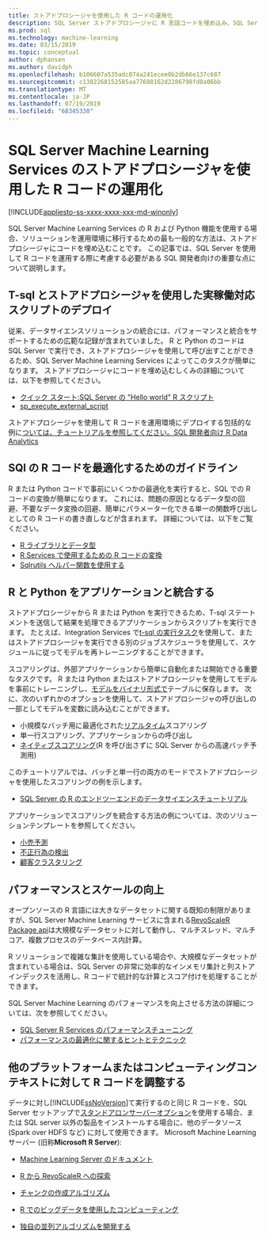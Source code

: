```yaml
---
title: ストアドプロシージャを使用した R コードの運用化
description: SQL Server ストアドプロシージャに R 言語コードを埋め込み、SQL Server データベースにアクセスできる任意のクライアントアプリケーションで使用できるようにします。
ms.prod: sql
ms.technology: machine-learning
ms.date: 03/15/2019
ms.topic: conceptual
author: dphansen
ms.author: davidph
ms.openlocfilehash: b106607a535adc074a241ecee0b2db66e137c687
ms.sourcegitcommit: c1382268152585aa77688162d2286798fd8a06bb
ms.translationtype: MT
ms.contentlocale: ja-JP
ms.lasthandoff: 07/19/2019
ms.locfileid: "68345330"
---
```

# <a name="operationalize-r-code-using-stored-procedures-in-sql-server-machine-learning-services"></a>SQL Server Machine Learning Services のストアドプロシージャを使用した R コードの運用化
[!INCLUDE[appliesto-ss-xxxx-xxxx-xxx-md-winonly](../../includes/appliesto-ss-xxxx-xxxx-xxx-md-winonly.md)]

SQL Server Machine Learning Services の R および Python 機能を使用する場合、ソリューションを運用環境に移行するための最も一般的な方法は、ストアドプロシージャにコードを埋め込むことです。 この記事では、SQL Server を使用して R コードを運用する際に考慮する必要がある SQL 開発者向けの重要な点について説明します。

## <a name="deploy-production-ready-script-using-t-sql-and-stored-procedures"></a>T-sql とストアドプロシージャを使用した実稼働対応スクリプトのデプロイ

従来、データサイエンスソリューションの統合には、パフォーマンスと統合をサポートするための広範な記録が含まれていました。 R と Python のコードは SQL Server で実行でき、ストアドプロシージャを使用して呼び出すことができるため、SQL Server Machine Learning Services によってこのタスクが簡単になります。 ストアドプロシージャにコードを埋め込むしくみの詳細については、以下を参照してください。

+ [クイック スタート:SQL Server の "Hello world" R スクリプト](../../advanced-analytics/tutorials//quickstart-r-run-using-tsql.md)
+ [sp_execute_external_script](../../relational-databases/system-stored-procedures/sp-execute-external-script-transact-sql.md)

ストアドプロシージャを使用して R コードを運用環境にデプロイする包括的な例に[ついては、チュートリアルを参照してください。SQL 開発者向け R Data Analytics](../../advanced-analytics/tutorials/sqldev-in-database-r-for-sql-developers.md)

## <a name="guidelines-for-optimizing-r-code-for-sql"></a>SQl の R コードを最適化するためのガイドライン

R または Python コードで事前にいくつかの最適化を実行すると、SQL での R コードの変換が簡単になります。 これには、問題の原因となるデータ型の回避、不要なデータ変換の回避、簡単にパラメーター化できる単一の関数呼び出しとしての R コードの書き直しなどが含まれます。 詳細については、以下をご覧ください。

+ [R ライブラリとデータ型](r-libraries-and-data-types.md)
+ [R Services で使用するための R コードの変換](converting-r-code-for-use-in-sql-server.md)
+ [Sqlrutils ヘルパー関数を使用する](ref-r-sqlrutils.md)

## <a name="integrate-r-and-python-with-applications"></a>R と Python をアプリケーションと統合する

ストアドプロシージャから R または Python を実行できるため、T-sql ステートメントを送信して結果を処理できるアプリケーションからスクリプトを実行できます。 たとえば、Integration Services で[t-sql の実行タスク](https://docs.microsoft.com/sql/integration-services/control-flow/execute-t-sql-statement-task)を使用して、またはストアドプロシージャを実行できる別のジョブスケジューラを使用して、スケジュールに従ってモデルを再トレーニングすることができます。

スコアリングは、外部アプリケーションから簡単に自動化または開始できる重要なタスクです。 R または Python またはストアドプロシージャを使用してモデルを事前にトレーニングし、[モデルをバイナリ形式で](../tutorials/walkthrough-build-and-save-the-model.md)テーブルに保存します。 次に、次のいずれかのオプションを使用して、ストアドプロシージャの呼び出しの一部としてモデルを変数に読み込むことができます。

+ 小規模なバッチ用に最適化された[リアルタイム](../real-time-scoring.md)スコアリング
+ 単一行スコアリング、アプリケーションからの呼び出し
+ [ネイティブスコアリング](../sql-native-scoring.md)(R を呼び出さずに SQL Server からの高速バッチ予測用)

このチュートリアルでは、バッチと単一行の両方のモードでストアドプロシージャを使用したスコアリングの例を示します。

+ [SQL Server の R のエンドツーエンドのデータサイエンスチュートリアル](../tutorials/walkthrough-data-science-end-to-end-walkthrough.md)

アプリケーションでスコアリングを統合する方法の例については、次のソリューションテンプレートを参照してください。

+ [小売予測](https://github.com/Microsoft/SQL-Server-R-Services-Samples/blob/master/RetailForecasting/Introduction.md)
+ [不正行為の検出](https://github.com/Microsoft/r-server-fraud-detection)
+ [顧客クラスタリング](https://github.com/Microsoft/sql-server-samples/tree/master/samples/features/r-services/getting-started/customer-clustering)

## <a name="boost-performance-and-scale"></a>パフォーマンスとスケールの向上

オープンソースの R 言語には大きなデータセットに関する既知の制限がありますが、SQL Server Machine Learning サービスに含まれる[RevoScaleR Package api](ref-r-revoscaler.md)は大規模なデータセットに対して動作し、マルチスレッド、マルチコア、複数プロセスのデータベース内計算。

R ソリューションで複雑な集計を使用している場合や、大規模なデータセットが含まれている場合は、SQL Server の非常に効率的なインメモリ集計と列ストアインデックスを活用し、R コードで統計的な計算とスコア付けを処理することができます。

SQL Server Machine Learning のパフォーマンスを向上させる方法の詳細については、次を参照してください。

+ [SQL Server R Services のパフォーマンスチューニング](../../advanced-analytics/r/sql-server-r-services-performance-tuning.md)
+ [パフォーマンスの最適化に関するヒントとテクニック](https://gallery.cortanaintelligence.com/Tutorial/SQL-Server-Optimization-Tips-and-Tricks-for-Analytics-Services)

## <a name="adapt-r-code-for-other-platforms-or-compute-contexts"></a>他のプラットフォームまたはコンピューティングコンテキストに対して R コードを調整する

データに対し[!INCLUDE[ssNoVersion](../../includes/ssnoversion-md.md)]て実行するのと同じ R コードを、SQL Server セットアップで[スタンドアロンサーバーオプション](../install/sql-machine-learning-standalone-windows-install.md)を使用する場合、または SQL server 以外の製品をインストールする場合に、他のデータソース (Spark over HDFS など) に対して使用できます。 Microsoft Machine Learningサーバー (旧称**Microsoft R Server**):

+ [Machine Learning Server のドキュメント](https://docs.microsoft.com/r-server/)

+ [R から RevoScaleR への探索](https://docs.microsoft.com/r-server/r/tutorial-r-to-revoscaler)

+ [チャンクの作成アルゴリズム](https://docs.microsoft.com/r-server/r/how-to-developer-write-chunking-algorithms)

+ [R でのビッグデータを使用したコンピューティング](https://docs.microsoft.com/r-server/r/tutorial-large-data-tips)

+ [独自の並列アルゴリズムを開発する](https://docs.microsoft.com/r-server/r-reference/revopemar/pemar)

